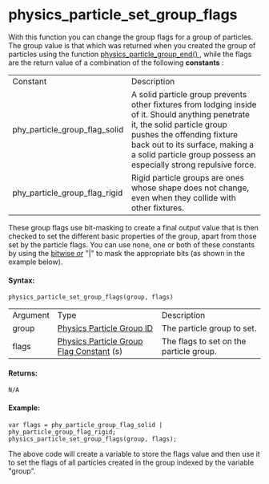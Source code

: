 # physics_particle_set_group_flags

With this function you can change the group flags for a group of
particles. The group value is that which was returned when you created
the group of particles using the function [ physics_particle_group_end()
](physics_particle_group_end) , while the flags are the return value
of a combination of the following **constants** :

|                                 |                                                                                                                                                                                                                                                                      |
|---------------------------------|----------------------------------------------------------------------------------------------------------------------------------------------------------------------------------------------------------------------------------------------------------------------|
| Constant                        | Description                                                                                                                                                                                                                                                          |
|  phy_particle_group_flag_solid  | A solid particle group prevents other fixtures from lodging inside of it. Should anything penetrate it, the solid particle group pushes the offending fixture back out to its surface, making a a solid particle group possess an especially strong repulsive force. |
|  phy_particle_group_flag_rigid  | Rigid particle groups are ones whose shape does not change, even when they collide with other fixtures.                                                                                                                                                              |

These group flags use bit-masking to create a final output value that is
then checked to set the different basic properties of the group, apart
from those set by the particle flags. You can use none, one or both of
these constants by using the [bitwise
*or*](../../../../Additional_Information/Bitwise_Operators) "\|" to
mask the appropriate bits (as shown in the example below).

#### Syntax:

``` gml
physics_particle_set_group_flags(group, flags)
```

|          |                                                                                                                                                            |                                         |
|----------|------------------------------------------------------------------------------------------------------------------------------------------------------------|-----------------------------------------|
| Argument | Type                                                                                                                                                       | Description                             |
| group    |  [Physics Particle Group ID](../../../../../GameMaker_Language/GML_Reference/Physics/Soft_Body_Particles/physics_particle_group_end)                   | The particle group to set.              |
| flags    |  [Physics Particle Group Flag Constant](../../../../../GameMaker_Language/GML_Reference/Physics/Soft_Body_Particles/physics_particle_group_begin) (s)  | The flags to set on the particle group. |

#### Returns:

``` gml
N/A
```

#### Example:

``` gml
var flags = phy_particle_group_flag_solid | phy_particle_group_flag_rigid;
physics_particle_set_group_flags(group, flags);
```

The above code will create a variable to store the flags value and then
use it to set the flags of all particles created in the group indexed by
the variable "group".
